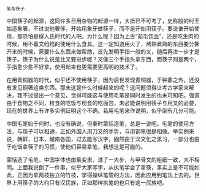     笔与筷子 

   中国筷子的起源，这同许多日用杂物的起源一样，大抵已不可考了，史称殷的纣王始造象箸，不过说他奢侈，开始用象牙做筷子，而不是开始用筷子。要说谁开始使用，那恐怕是燧人氏时代的人吧。为什么呢？因为上古“茹毛饮血”，还是吃生肉的时候，用不着文绉绉的使用什么食具。这一定知道用火了，烤熟煮熟的东西要分撕开来的时候，需要什么东西来做帮助，首先发明手指一般的叉，随后再进一步才是筷子。筷子为什么说是比叉要进步呢？叉像三个手指头拿东西，而筷子则是两个，手指愈少愈不好拿，使用起来也更需要更高明的技术了。

   在用青铜器的时代，似乎还不使用筷子，因为后世发现青铜器，于钟鼎之外，还没有发见铜箸这类东西。那末这是什么时候起来的呢？这问题须得让考古学家来解决，我不过提出一个意见，觉得可能这与使用毛笔是同时发生的也未可知吧。强调由于食物之不同，粒食的吃饭与粉食的吃面包，未必能说明用筷子与用叉的必要，现在的世界上有许多实例证明这个不确。若用毛笔来作说明，似乎倒有几分可能。

   中国毛笔始于何时，也没有确说，但秦时蒙恬造笔，总是一说吧。毛笔的使用方法，与筷子可以相通，正如外国人用刀叉的手势，与用钢笔很是相像。举实例来说，朝鲜，日本，越南各国，过去能写汉字，固然由于汉文化之熏习，一部分也由于吃饭拿筷子的习惯，使他们容易拿笔，我想这是可能的。

   蒙恬造了毛笔，中国字体也由篆变隶，进了一大步，与甲骨文的粗细一致，大不相同。上面我说倒了一件事，似乎大家写字，从执笔学会了拿筷，事实上是不可能如此，正因为拿两枝独立的竹枝，学得操纵笔管的方法，因此应用到笔法上去的。世界上用筷子的大约只有汉民族，正如那样执笔的也只有这一民族吧。

